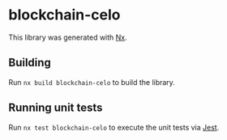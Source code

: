 # blockchain-celo

This library was generated with [Nx](https://nx.dev).

## Building

Run `nx build blockchain-celo` to build the library.

## Running unit tests

Run `nx test blockchain-celo` to execute the unit tests via [Jest](https://jestjs.io).
